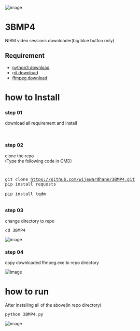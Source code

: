 ![image](https://user-images.githubusercontent.com/45274219/100304627-24f48700-2fc5-11eb-8ef0-bed1907b6207.png)
# 3BMP4
NIBM video sessions downloader(big blue button only)

## Requirement
<ul>
  <li><a href="https://www.python.org/downloads/">python3 download</a></li>
  <li><a href="https://git-scm.com/">git download</a></li>
<li><a href="https://drive.google.com/file/d/1thday9J6eSwhUXXTd149y5hfXa-E7uqE/view?usp=sharing">ffmpeg download</a></li>  
</ul>
<h1>how to Install</h1>
<h3>step 01</h3>
<p>download all requirement and install</p>
<br>
<h3> step 02</h3>
<p> clone the repo <br> (Type the following code in CMD)</p>
<pre>

git clone https://github.com/wijewardhane/3BMP4.git 
pip install requests  
pip install tqdm
</pre>


<h3>step 03</h3>
<p>change directory to repo</p>
<pre>
cd 3BMP4
</pre>

![image](https://user-images.githubusercontent.com/45274219/100303973-c24ebb80-2fc3-11eb-8c2b-86e6525849bb.png)
<h3>step 04</h3>
<p>copy downloaded ffmpeg.exe to repo directory</p>

![image](https://user-images.githubusercontent.com/45274219/100304185-30937e00-2fc4-11eb-925a-716349f3e0e3.png)

<h1>how to run</h1>
<p>After installing all of the above(in repo directory)</p>
<pre>
python 3BMP4.py
</pre>

![image](https://user-images.githubusercontent.com/45274219/100304538-fc6c8d00-2fc4-11eb-9fa0-9b95fc4f35e2.png)
